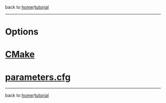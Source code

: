 back to [home](/)/[tutorial](/tutorial)

---

# Options

# [CMake](options/options-cmake)

# [parameters.cfg](options/options-parameters)

---

back to [home](/)/[tutorial](/tutorial)
